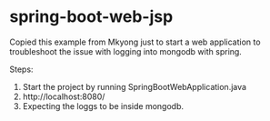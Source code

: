 # spring-boot-web-jsp
Copied this example from Mkyong just to start a web application to troubleshoot the issue with logging into mongodb with spring.

Steps:
1. Start the project by running SpringBootWebApplication.java 
2. http://localhost:8080/
3. Expecting the loggs to be inside mongodb.
